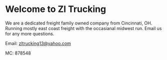 # Welcome to Zl Trucking 

We are a dedicated freight family owned company from Cincinnati, OH. Running mostly east coast freight with the occasianal midwest run. Email us for any more questions. 

Email: zltrucking13@yahoo.com

MC: 878548

